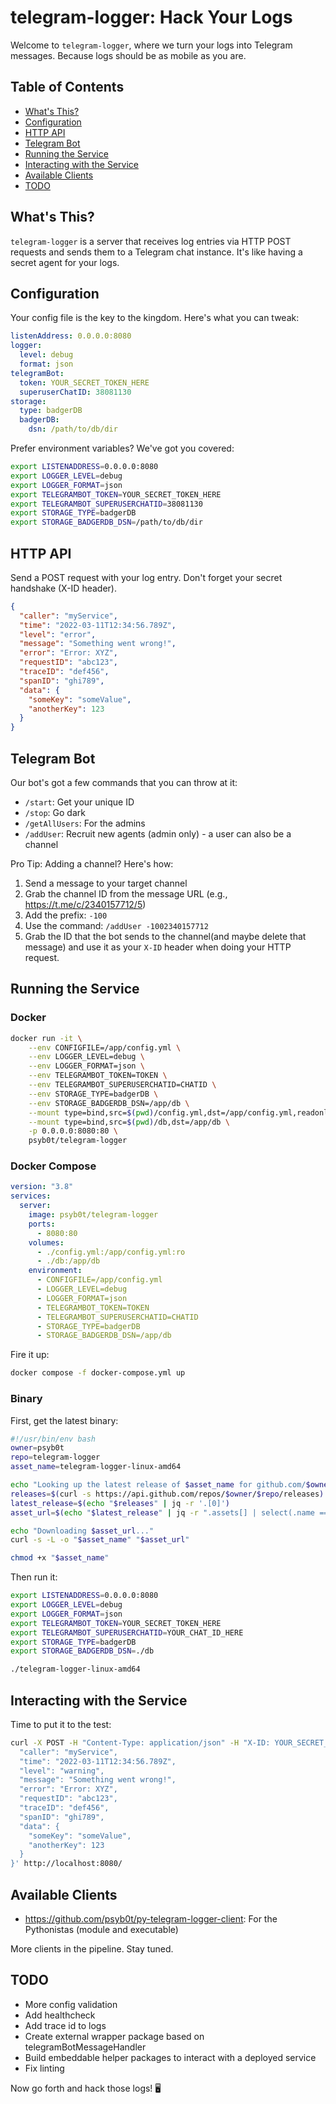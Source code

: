 # telegram-logger: Hack Your Logs

Welcome to `telegram-logger`, where we turn your logs into Telegram messages. Because logs should be as mobile as you are.

## Table of Contents

- [What's This?](#whats-this)
- [Configuration](#configuration)
- [HTTP API](#http-api)
- [Telegram Bot](#telegram-bot)
- [Running the Service](#running-the-service)
- [Interacting with the Service](#interacting-with-the-service)
- [Available Clients](#available-clients)
- [TODO](#todo)

## What's This?

`telegram-logger` is a server that receives log entries via HTTP POST requests and sends them to a Telegram chat instance. It's like having a secret agent for your logs.

## Configuration

Your config file is the key to the kingdom. Here's what you can tweak:

```yaml
listenAddress: 0.0.0.0:8080
logger:
  level: debug
  format: json
telegramBot:
  token: YOUR_SECRET_TOKEN_HERE
  superuserChatID: 38081130
storage:
  type: badgerDB
  badgerDB:
    dsn: /path/to/db/dir
```

Prefer environment variables? We've got you covered:

```bash
export LISTENADDRESS=0.0.0.0:8080
export LOGGER_LEVEL=debug
export LOGGER_FORMAT=json
export TELEGRAMBOT_TOKEN=YOUR_SECRET_TOKEN_HERE
export TELEGRAMBOT_SUPERUSERCHATID=38081130
export STORAGE_TYPE=badgerDB
export STORAGE_BADGERDB_DSN=/path/to/db/dir
```

## HTTP API

Send a POST request with your log entry. Don't forget your secret handshake (X-ID header).

```json
{
  "caller": "myService",
  "time": "2022-03-11T12:34:56.789Z",
  "level": "error",
  "message": "Something went wrong!",
  "error": "Error: XYZ",
  "requestID": "abc123",
  "traceID": "def456",
  "spanID": "ghi789",
  "data": {
    "someKey": "someValue",
    "anotherKey": 123
  }
}
```

## Telegram Bot

Our bot's got a few commands that you can throw at it:

- `/start`: Get your unique ID
- `/stop`: Go dark
- `/getAllUsers`: For the admins
- `/addUser`: Recruit new agents (admin only) - a user can also be a channel

Pro Tip: Adding a channel? Here's how:

1. Send a message to your target channel
2. Grab the channel ID from the message URL (e.g., https://t.me/c/2340157712/5)
3. Add the prefix: `-100`
4. Use the command: `/addUser -1002340157712`
5. Grab the ID that the bot sends to the channel(and maybe delete that message) and use it as your `X-ID` header when doing your HTTP request.

## Running the Service

### Docker

```bash
docker run -it \
    --env CONFIGFILE=/app/config.yml \
    --env LOGGER_LEVEL=debug \
    --env LOGGER_FORMAT=json \
    --env TELEGRAMBOT_TOKEN=TOKEN \
    --env TELEGRAMBOT_SUPERUSERCHATID=CHATID \
    --env STORAGE_TYPE=badgerDB \
    --env STORAGE_BADGERDB_DSN=/app/db \
    --mount type=bind,src=$(pwd)/config.yml,dst=/app/config.yml,readonly \
    --mount type=bind,src=$(pwd)/db,dst=/app/db \
    -p 0.0.0.0:8080:80 \
    psyb0t/telegram-logger
```

### Docker Compose

```yaml
version: "3.8"
services:
  server:
    image: psyb0t/telegram-logger
    ports:
      - 8080:80
    volumes:
      - ./config.yml:/app/config.yml:ro
      - ./db:/app/db
    environment:
      - CONFIGFILE=/app/config.yml
      - LOGGER_LEVEL=debug
      - LOGGER_FORMAT=json
      - TELEGRAMBOT_TOKEN=TOKEN
      - TELEGRAMBOT_SUPERUSERCHATID=CHATID
      - STORAGE_TYPE=badgerDB
      - STORAGE_BADGERDB_DSN=/app/db
```

Fire it up:

```bash
docker compose -f docker-compose.yml up
```

### Binary

First, get the latest binary:

```bash
#!/usr/bin/env bash
owner=psyb0t
repo=telegram-logger
asset_name=telegram-logger-linux-amd64

echo "Looking up the latest release of $asset_name for github.com/$owner/$repo..."
releases=$(curl -s https://api.github.com/repos/$owner/$repo/releases)
latest_release=$(echo "$releases" | jq -r '.[0]')
asset_url=$(echo "$latest_release" | jq -r ".assets[] | select(.name == \"$asset_name\") | .browser_download_url")

echo "Downloading $asset_url..."
curl -s -L -o "$asset_name" "$asset_url"

chmod +x "$asset_name"
```

Then run it:

```bash
export LISTENADDRESS=0.0.0.0:8080
export LOGGER_LEVEL=debug
export LOGGER_FORMAT=json
export TELEGRAMBOT_TOKEN=YOUR_SECRET_TOKEN_HERE
export TELEGRAMBOT_SUPERUSERCHATID=YOUR_CHAT_ID_HERE
export STORAGE_TYPE=badgerDB
export STORAGE_BADGERDB_DSN=./db

./telegram-logger-linux-amd64
```

## Interacting with the Service

Time to put it to the test:

```bash
curl -X POST -H "Content-Type: application/json" -H "X-ID: YOUR_SECRET_ID" -d '{
  "caller": "myService",
  "time": "2022-03-11T12:34:56.789Z",
  "level": "warning",
  "message": "Something went wrong!",
  "error": "Error: XYZ",
  "requestID": "abc123",
  "traceID": "def456",
  "spanID": "ghi789",
  "data": {
    "someKey": "someValue",
    "anotherKey": 123
  }
}' http://localhost:8080/
```

## Available Clients

- https://github.com/psyb0t/py-telegram-logger-client: For the Pythonistas (module and executable)

More clients in the pipeline. Stay tuned.

## TODO

- More config validation
- Add healthcheck
- Add trace id to logs
- Create external wrapper package based on telegramBotMessageHandler
- Build embeddable helper packages to interact with a deployed service
- Fix linting

Now go forth and hack those logs! 🖥️
